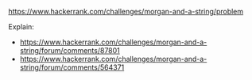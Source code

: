 https://www.hackerrank.com/challenges/morgan-and-a-string/problem

Explain:

- https://www.hackerrank.com/challenges/morgan-and-a-string/forum/comments/87801
- https://www.hackerrank.com/challenges/morgan-and-a-string/forum/comments/564371
